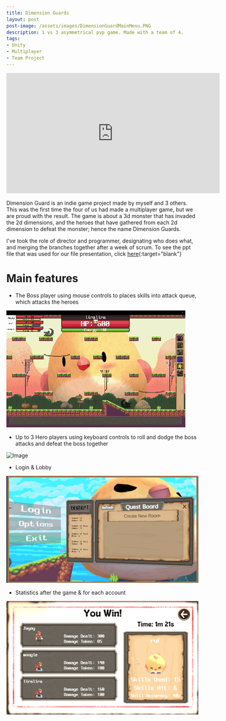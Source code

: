 ```yaml
---
title: Dimension Guards
layout: post
post-image: /assets/images/DimensionGuardMainMenu.PNG
description: 1 vs 3 asymmetrical pvp game. Made with a team of 4.
tags:
- Unity
- Multiplayer
- Team Project
---
```



<iframe width="560" height="315" src="https://www.youtube.com/embed/8gHJH7bPte0" frameborder="0" allow="accelerometer; autoplay; encrypted-media; gyroscope; picture-in-picture" allowfullscreen></iframe>


Dimension Guard is an indie game project made by myself and 3 others.
This was the first time the four of us had made a multiplayer game, but we are proud with the result. The game is about a 3d monster that has invaded the 2d dimensions, and the heroes that have gathered from each 2d dimension to defeat the monster; hence the name Dimension Guards.

I've took the role of director and programmer, designating who does what, and merging the branches together after a week of scrum. To see the ppt file that was used for our file presentation, click [here](https://docs.google.com/presentation/d/1cvz4yqGyVMoZp8wuMA2OneTWg2oQK1YvoNB5HngSOLs/edit?usp=sharing){:target="blank"}


# Main features

* The Boss player using mouse controls to places skills into attack queue, which attacks the heroes


<div class="image-container">
  <img src="/assets/images/DGBoss.gif" alt="Image">
</div>


* Up to 3 Hero players using keyboard controls to roll and dodge the boss attacks and defeat the boss together


<div class="image-container">
  <img src="/assets/images/DGHero.gif" alt="Image">
</div>

* Login & Lobby

<div class="image-container">
  <img src="/assets/images/DimensionGuardsLogin.png" alt="Image">
</div>

* Statistics after the game & for each account

<div class="image-container">
  <img src="/assets/images/DimensionGuardsStatistics.png" alt="Image">
</div>


